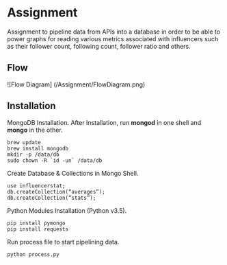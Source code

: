 # Assignment

Assignment to pipeline data from APIs into a database in order to be able to power graphs for reading various metrics associated with influencers such as their follower count, following count, follower ratio and others.

## Flow

![Flow Diagram] (/Assignment/FlowDiagram.png)

## Installation

MongoDB Installation. After Installation, run **mongod** in one shell and **mongo** in the other.
```
brew update
brew install mongodb
mkdir -p /data/db
sudo chown -R `id -un` /data/db
```

Create Database & Collections in Mongo Shell.
```
use influencerstat;
db.createCollection(“averages”);
db.createCollection(“stats”);
```

Python Modules Installation (Python v3.5).
```
pip install pymongo
pip install requests
```

Run process file to start pipelining data.
```
python process.py
```
